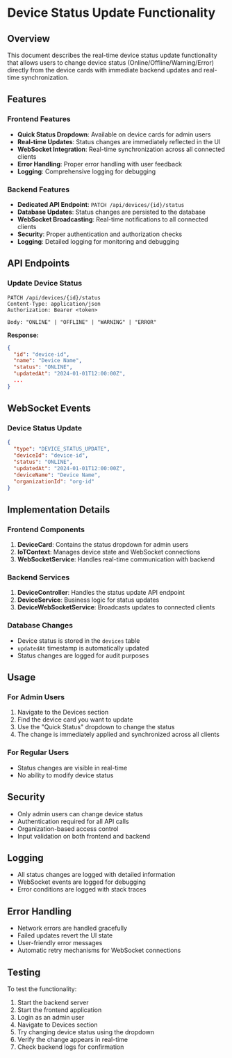 # Device Status Update Functionality

## Overview
This document describes the real-time device status update functionality that allows users to change device status (Online/Offline/Warning/Error) directly from the device cards with immediate backend updates and real-time synchronization.

## Features

### Frontend Features
- **Quick Status Dropdown**: Available on device cards for admin users
- **Real-time Updates**: Status changes are immediately reflected in the UI
- **WebSocket Integration**: Real-time synchronization across all connected clients
- **Error Handling**: Proper error handling with user feedback
- **Logging**: Comprehensive logging for debugging

### Backend Features
- **Dedicated API Endpoint**: `PATCH /api/devices/{id}/status`
- **Database Updates**: Status changes are persisted to the database
- **WebSocket Broadcasting**: Real-time notifications to all connected clients
- **Security**: Proper authentication and authorization checks
- **Logging**: Detailed logging for monitoring and debugging

## API Endpoints

### Update Device Status
```
PATCH /api/devices/{id}/status
Content-Type: application/json
Authorization: Bearer <token>

Body: "ONLINE" | "OFFLINE" | "WARNING" | "ERROR"
```

**Response:**
```json
{
  "id": "device-id",
  "name": "Device Name",
  "status": "ONLINE",
  "updatedAt": "2024-01-01T12:00:00Z",
  ...
}
```

## WebSocket Events

### Device Status Update
```json
{
  "type": "DEVICE_STATUS_UPDATE",
  "deviceId": "device-id",
  "status": "ONLINE",
  "updatedAt": "2024-01-01T12:00:00Z",
  "deviceName": "Device Name",
  "organizationId": "org-id"
}
```

## Implementation Details

### Frontend Components
1. **DeviceCard**: Contains the status dropdown for admin users
2. **IoTContext**: Manages device state and WebSocket connections
3. **WebSocketService**: Handles real-time communication with backend

### Backend Services
1. **DeviceController**: Handles the status update API endpoint
2. **DeviceService**: Business logic for status updates
3. **DeviceWebSocketService**: Broadcasts updates to connected clients

### Database Changes
- Device status is stored in the `devices` table
- `updatedAt` timestamp is automatically updated
- Status changes are logged for audit purposes

## Usage

### For Admin Users
1. Navigate to the Devices section
2. Find the device card you want to update
3. Use the "Quick Status" dropdown to change the status
4. The change is immediately applied and synchronized across all clients

### For Regular Users
- Status changes are visible in real-time
- No ability to modify device status

## Security
- Only admin users can change device status
- Authentication required for all API calls
- Organization-based access control
- Input validation on both frontend and backend

## Logging
- All status changes are logged with detailed information
- WebSocket events are logged for debugging
- Error conditions are logged with stack traces

## Error Handling
- Network errors are handled gracefully
- Failed updates revert the UI state
- User-friendly error messages
- Automatic retry mechanisms for WebSocket connections

## Testing
To test the functionality:
1. Start the backend server
2. Start the frontend application
3. Login as an admin user
4. Navigate to Devices section
5. Try changing device status using the dropdown
6. Verify the change appears in real-time
7. Check backend logs for confirmation
